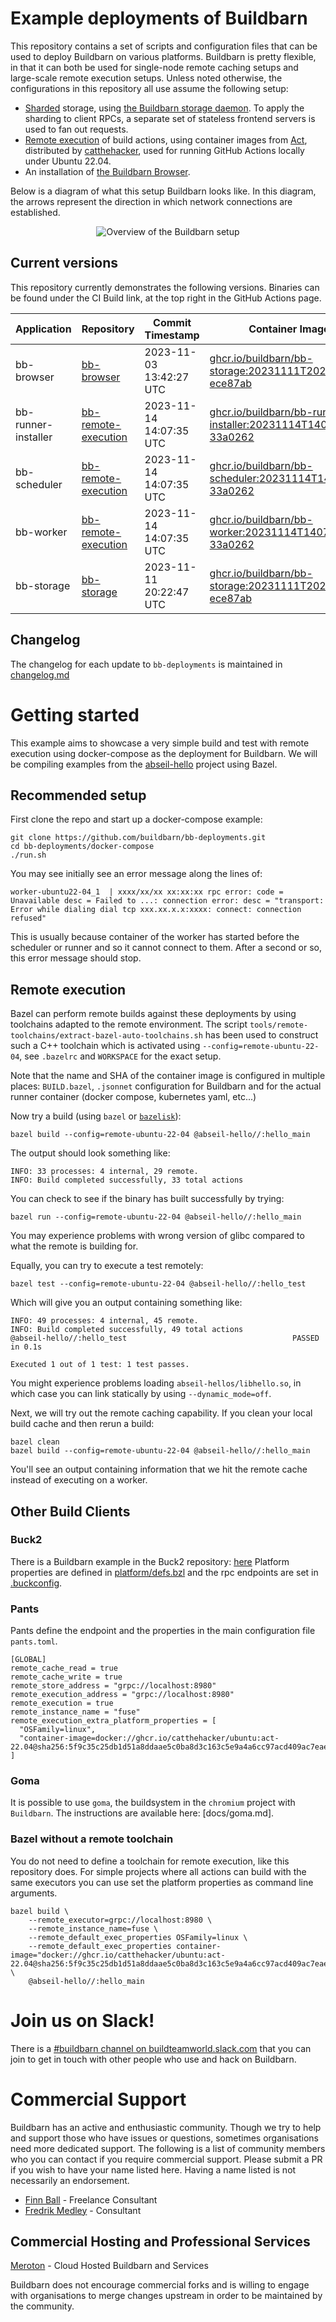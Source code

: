 # Example deployments of Buildbarn

This repository contains a set of scripts and configuration files that
can be used to deploy Buildbarn on various platforms. Buildbarn is
pretty flexible, in that it can both be used for single-node remote
caching setups and large-scale remote execution setups. Unless noted
otherwise, the configurations in this repository all use assume the
following setup:

- [Sharded](https://en.wikipedia.org/wiki/Sharding) storage, using
  [the Buildbarn storage daemon](https://github.com/buildbarn/bb-storage).
  To apply the sharding to client RPCs, a separate set of stateless
  frontend servers is used to fan out requests.
- [Remote execution](https://github.com/buildbarn/bb-remote-execution)
  of build actions, using container images from
  [Act](https://github.com/nektos/act/blob/master/IMAGES.md), distributed by
  [catthehacker](https://github.com/catthehacker/docker_images), used for
  running GitHub Actions locally under Ubuntu 22.04.
- An installation of [the Buildbarn Browser](https://github.com/buildbarn/bb-browser).

Below is a diagram of what this setup Buildbarn looks like. In this
diagram, the arrows represent the direction in which network connections
are established.

<p align="center">
  <img src="bb-overview.png" alt="Overview of the Buildbarn setup"/>
</p>

## Current versions

This repository currently demonstrates the following versions.
Binaries can be found under the CI Build link,
at the top right in the GitHub Actions page.

| Application         | Repository                                                              | Commit Timestamp        | Container Image                                                                                                                  | CI Build                                                                                                                                              |
| ------------------- | ----------------------------------------------------------------------- | ----------------------- | -------------------------------------------------------------------------------------------------------------------------------- | ----------------------------------------------------------------------------------------------------------------------------------------------------- |
| bb-browser          | [bb-browser](https://github.com/buildbarn/bb-browser)                   | 2023-11-03 13:42:27 UTC | [ghcr.io/buildbarn/bb-storage:20231111T202247Z-ece87ab](ghcr.io/buildbarn/bb-storage:20231111T202247Z-ece87ab)                   | [`794e38071d7a18babfc6c57643767d26415dcd63`](https://github.com/buildbarn/bb-browser/commit/794e38071d7a18babfc6c57643767d26415dcd63/checks)          |
| bb-runner-installer | [bb-remote-execution](https://github.com/buildbarn/bb-remote-execution) | 2023-11-14 14:07:35 UTC | [ghcr.io/buildbarn/bb-runner-installer:20231114T140735Z-33a0262](ghcr.io/buildbarn/bb-runner-installer:20231114T140735Z-33a0262) | [`33a02620cd6efedf4963143a930df009f93493b5`](https://github.com/buildbarn/bb-remote-execution/commit/33a02620cd6efedf4963143a930df009f93493b5/checks) |
| bb-scheduler        | [bb-remote-execution](https://github.com/buildbarn/bb-remote-execution) | 2023-11-14 14:07:35 UTC | [ghcr.io/buildbarn/bb-scheduler:20231114T140735Z-33a0262](ghcr.io/buildbarn/bb-scheduler:20231114T140735Z-33a0262)               | [`33a02620cd6efedf4963143a930df009f93493b5`](https://github.com/buildbarn/bb-remote-execution/commit/33a02620cd6efedf4963143a930df009f93493b5/checks) |
| bb-worker           | [bb-remote-execution](https://github.com/buildbarn/bb-remote-execution) | 2023-11-14 14:07:35 UTC | [ghcr.io/buildbarn/bb-worker:20231114T140735Z-33a0262](ghcr.io/buildbarn/bb-worker:20231114T140735Z-33a0262)                     | [`33a02620cd6efedf4963143a930df009f93493b5`](https://github.com/buildbarn/bb-remote-execution/commit/33a02620cd6efedf4963143a930df009f93493b5/checks) |
| bb-storage          | [bb-storage](https://github.com/buildbarn/bb-storage)                   | 2023-11-11 20:22:47 UTC | [ghcr.io/buildbarn/bb-storage:20231111T202247Z-ece87ab](ghcr.io/buildbarn/bb-storage:20231111T202247Z-ece87ab)                   | [`ece87ab6dc2a9e1e592d2032f5a02c3694765cfc`](https://github.com/buildbarn/bb-storage/commit/ece87ab6dc2a9e1e592d2032f5a02c3694765cfc/checks)          |

## Changelog

The changelog for each update to `bb-deployments` is maintained in [changelog.md](https://github.com/buildbarn/bb-deployments/changelog.md)

# Getting started

This example aims to showcase a very simple build and test with remote execution using docker-compose as the deployment for Buildbarn. We will be compiling examples from the [abseil-hello](https://github.com/abseil/abseil-hello) project using Bazel.

## Recommended setup

First clone the repo and start up a docker-compose example:
```
git clone https://github.com/buildbarn/bb-deployments.git
cd bb-deployments/docker-compose
./run.sh
```

You may see initially see an error message along the lines of:
```
worker-ubuntu22-04_1  | xxxx/xx/xx xx:xx:xx rpc error: code = Unavailable desc = Failed to ...: connection error: desc = "transport: Error while dialing dial tcp xxx.xx.x.x:xxxx: connect: connection refused"
```

This is usually because container of the worker has started before the scheduler or runner and so it cannot connect to them. After a second or so, this error message should stop.

## Remote execution

Bazel can perform remote builds against these deployments by using toolchains adapted to the remote environment. The script `tools/remote-toolchains/extract-bazel-auto-toolchains.sh` has been used to construct such a C++ toolchain which is activated using `--config=remote-ubuntu-22-04`, see `.bazelrc` and `WORKSPACE` for the exact setup.

Note that the name and SHA of the container image is configured in multiple places: `BUILD.bazel`, `.jsonnet` configuration for Buildbarn and for the actual runner container (docker compose, kubernetes yaml, etc...)

Now try a build (using `bazel` or [`bazelisk`](https://github.com/bazelbuild/bazelisk)):
```
bazel build --config=remote-ubuntu-22-04 @abseil-hello//:hello_main
```

The output should look something like:
```
INFO: 33 processes: 4 internal, 29 remote.
INFO: Build completed successfully, 33 total actions
```

You can check to see if the binary has built successfully by trying:
```
bazel run --config=remote-ubuntu-22-04 @abseil-hello//:hello_main
```
You may experience problems with wrong version of glibc compared to what the remote is building for.

Equally, you can try to execute a test remotely:
```
bazel test --config=remote-ubuntu-22-04 @abseil-hello//:hello_test
```

Which will give you an output containing something like:
```
INFO: 49 processes: 4 internal, 45 remote.
INFO: Build completed successfully, 49 total actions
@abseil-hello//:hello_test                                     PASSED in 0.1s

Executed 1 out of 1 test: 1 test passes.
```
You might experience problems loading `abseil-hellos/libhello.so`, in which case you can link statically by using `--dynamic_mode=off`.

Next, we will try out the remote caching capability. If you clean your local build cache and then rerun a build:
```
bazel clean
bazel build --config=remote-ubuntu-22-04 @abseil-hello//:hello_main
```

You'll see an output containing information that we hit the remote cache instead of executing on a worker.

## Other Build Clients

### Buck2

There is a Buildbarn example in the Buck2 repository: [here](https://github.com/facebook/buck2/tree/main/examples/remote_execution/buildbarn)
Platform properties are defined in [platform/defs.bzl](https://github.com/facebook/buck2/blob/main/examples/remote_execution/buildbarn/platforms/defs.bzl)
and the rpc endpoints are set in [.buckconfig](https://github.com/facebook/buck2/blob/main/examples/remote_execution/buildbarn/.buckconfig).

### Pants

Pants define the endpoint and the properties in the main configuration file `pants.toml`.

```
[GLOBAL]
remote_cache_read = true
remote_cache_write = true
remote_store_address = "grpc://localhost:8980"
remote_execution_address = "grpc://localhost:8980"
remote_execution = true
remote_instance_name = "fuse"
remote_execution_extra_platform_properties = [
  "OSFamily=linux",
  "container-image=docker://ghcr.io/catthehacker/ubuntu:act-22.04@sha256:5f9c35c25db1d51a8ddaae5c0ba8d3c163c5e9a4a6cc97acd409ac7eae239448",
]
```

### Goma

It is possible to use `goma`, the buildsystem in the `chromium` project with `Buildbarn`.
The instructions are available here: [docs/goma.md].

### Bazel without a remote toolchain

You do not need to define a toolchain for remote execution, like this repository does.
For simple projects where all actions can build with the same executors
you can use set the platform properties as command line arguments.

```
bazel build \
    --remote_executor=grpc://localhost:8980 \
    --remote_instance_name=fuse \
    --remote_default_exec_properties OSFamily=linux \
    --remote_default_exec_properties container-image="docker://ghcr.io/catthehacker/ubuntu:act-22.04@sha256:5f9c35c25db1d51a8ddaae5c0ba8d3c163c5e9a4a6cc97acd409ac7eae239448" \
    @abseil-hello//:hello_main
```

# Join us on Slack!

There is a [#buildbarn channel on buildteamworld.slack.com](https://bit.ly/2SG1amT)
that you can join to get in touch with other people who use and hack on
Buildbarn.

# Commercial Support

Buildbarn has an active and enthusiastic community. Though we try to help and
support those who have issues or questions, sometimes organisations need more
dedicated support. The following is a list of community members who you can
contact if you require commercial support. Please submit a PR if you wish to
have your name listed here. Having a name listed is not necessarily an
endorsement.

- [Finn Ball](mailto:finn.ball@codificasolutions.com) - Freelance Consultant
- [Fredrik Medley](mailto:fredrik@meroton.com) - Consultant

## Commercial Hosting and Professional Services

[Meroton](https://www.meroton.com/services/) - Cloud Hosted Buildbarn and Services

Buildbarn does not encourage commercial forks and is willing to engage with
organisations to merge changes upstream in order to be maintained by the
community.
